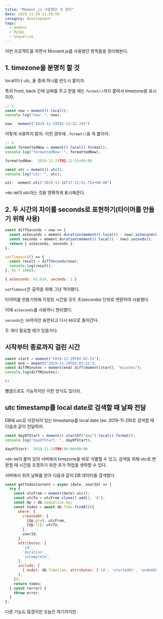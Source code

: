 ```yaml
---
title: "Moment.js 사용했던 것 정리"
date: 2019-11-29 11:59:59
category: development
tags:
  - moment
  - MySQL
  - Sequelize
---
```


이번 프로젝트를 하면서 Moment.js를 사용했던 항목들을 정리해본다.

## 1. timezone을 분명히 할 것

local이나 utc, 둘 중에 하나를 반드시 붙이자.

특히 front, back 간에 날짜를 주고 받을 때는 `format()`까지 붙여서 timezone을 표시하자.

```js
// X
const now = moment().local();
console.log("now: ", now);
```

```js
now:  moment("2019-11-29T02:12:52.743")
```

이렇게 사용하지 말자. 이런 경우에 `.format()`을 꼭 붙이자.

```js
// O
const formattedNow = moment().local().format();
console.log("formattedNow: ", formattedNow);
```

```js
formattedNow:  2019-11-29T02:12:52+09:00
```

```js
const utc = moment().utc();
console.log("utc: ", utc);
```

```js
utc:  moment.utc("2019-11-28T17:12:52.752+00:00")
```

`+00:00`이 utc라는 것을 명확하게 표시해준다.

## 2. 두 시간의 차이를 seconds로 표현하기(타이머를 만들기 위해 사용)

```js
const diffSeconds = now => {
  const asSeconds = moment.duration(moment().local() - now).asSeconds();
  const seconds = moment.duration(moment().local() - now).seconds();
  return { asSeconds, seconds };
};

setTimeout(() => {
  const result = diffSeconds(now);
  console.log(result);
}, 61 * 1000);
```

```js
{ asSeconds: 61.014, seconds: 1 }
```

`setTimeout`은 출력을 위해 그냥 적어봤다.

타이머를 만들기위해 지정된 시간을 모두 초(seconds) 단위로 변환하여 사용했다.

이때 `asSeconds`를 사용하니 편리했다.

`seconds`는 `59`까지만 표현되고 다시 `00`으로 돌아간다.

두 개다 필요할 때가 있을거다.

## 시작부터 종료까지 걸린 시간

```js
const start = moment("2019-11-29T02:02:31");
const end = moment("2019-11-29T03:03:31");
const diffMinutes = moment(end).diff(moment(start), "minutes");
console.log(diffMinutes);
```

```js
61
```

뺄셈으로도 가능하지만 이런 방식도 있더라.

## utc timestamp를 local date로 검색할 때 날짜 전달

DB에 utc로 저장되어 있는 timestamp를 local date (ex: 2019-11-29)로 검색할 때 다음과 같이 전달하자.

```js
const dayOfStart = moment().startOf("day").local().format();
console.log("dayOfStart: ", dayOfStart);
```

```js
dayOfStart:  2019-11-29T00:00:00+09:00
```

`+09:00`이 붙어 있어 서버에서 timezone을 바로 식별할 수 있고, 검색을 위해 utc로 변환할 때 시간을 조정하기 위한 추가 작업을 생략할 수 있다.

서버에서 위의 날짜를 받아 다음과 같이 DB 데이터를 검색했다.

```js
const getTodosContent = async (date, userId) => {
  try {
    const utcFrom = moment(date).utc();
    const utcTo = utcFrom.clone().add(1, 'd');
    const Op = db.Sequelize.Op;
    const todos = await db.Todo.findAll({
      where: {
        createdAt: {
          [Op.gte]: utcFrom,
          [Op.lt]: utcTo,
        },
        userId,
      },
      attributes: [
        'id',
        'duration',
        'isComplete',
      ],
      include: [
        { model: db.Timeline, attributes: ['id', 'startedAt', 'endedAt'] },
      ],
    });
    return todos;
  } catch (error) {
    throw error;
  }
};
```

다른 기능도 많겠지만 오늘은 여기까지만.
